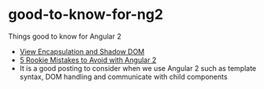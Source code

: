 # good-to-know-for-ng2
Things good to know for Angular 2

- [View Encapsulation and Shadow DOM](https://github.com/TOKOFE/good-to-know-about-Angular2/blob/master/ViewEncapsulation.md)
- [5 Rookie Mistakes to Avoid with Angular 2](http://angularjs.blogspot.ca/2016/04/5-rookie-mistakes-to-avoid-with-angular.html?utm_source=javascriptweekly&utm_medium=email)
 - It is a good posting to consider when we use Angular 2 such as template syntax, DOM handling and communicate with child components
